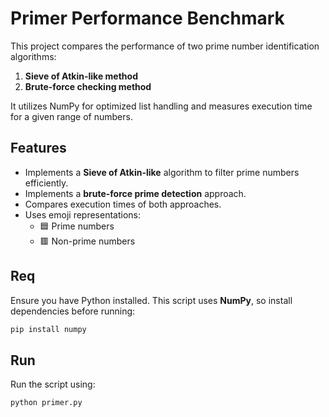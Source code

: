 # Primer Performance Benchmark

This project compares the performance of two prime number identification algorithms:

1. **Sieve of Atkin-like method**
2. **Brute-force checking method**

It utilizes NumPy for optimized list handling and measures execution time for a given range of numbers.

## Features
- Implements a **Sieve of Atkin-like** algorithm to filter prime numbers efficiently.
- Implements a **brute-force prime detection** approach.
- Compares execution times of both approaches.
- Uses emoji representations:
  - 🟦 Prime numbers
  - 🟥 Non-prime numbers

## Req
Ensure you have Python installed. This script uses **NumPy**, so install dependencies before running:

```sh
pip install numpy
```

## Run
Run the script using:

```sh
python primer.py
```